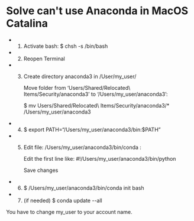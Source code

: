 # Solve can't use Anaconda in MacOS Catalina

- 1. Activate bash: $ chsh -s /bin/bash
- 2. Reopen Terminal
- 3. Create directory anaconda3 in /User/my_user/
     
     Move folder from ‘Users/Shared/Relocated\ Items/Security/anaconda3’ to ‘/Users/my_user/anaconda3’: 
     
     $ mv Users/Shared/Relocated\ Items/Security/anaconda3/* /Users/my_user/anaconda3
- 4. $ export PATH=“/Users/my_user/anaconda3/bin:$PATH”
- 5. Edit file: /Users/my_user/anaconda3/bin/conda :

     Edit the first line like: #!/Users/my_user/anaconda3/bin/python

     Save changes
- 6. $ /Users/my_user/anaconda3/bin/conda init bash

- 7. (if needed) $ conda update --all

You have to change my_user to your account name.
